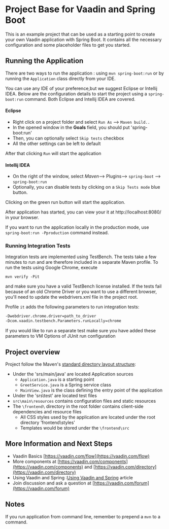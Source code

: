 # Project Base for Vaadin and Spring Boot

This is an example project that can be used as a starting point to create your own Vaadin application with Spring Boot.
It contains all the necessary configuration and some placeholder files to get you started.


## Running the Application
There are two ways to run the application :  using `mvn spring-boot:run` or by running the `Application` class directly from your IDE.

You can use any IDE of your preference,but we suggest Eclipse or Intellij IDEA.
Below are the configuration details to start the project using a `spring-boot:run` command. Both Eclipse and Intellij IDEA are covered.

#### Eclipse
- Right click on a project folder and select `Run As` --> `Maven build..`  
- In the opened window in the **Goals** field, you should put 'spring-boot:run' 
- Then, you can optionally select `Skip tests` checkbox
- All the other settings can be left to default

After that clicking `Run` will start the application

#### Intellij IDEA
- On the right of the window, select _Maven_--> Plugins--> `spring-boot` --> `spring-boot:run` 
- Optionally, you can disable tests by clicking on a `Skip Tests mode` blue button.

Clicking on the green run button will start the application.

After application has started, you can view your it at http://localhost:8080/ in your browser.


If you want to run the application locally in the production mode, use `spring-boot:run -Pproduction` command instead.
### Running Integration Tests

Integration tests are implemented using TestBench. The tests take a few minutes to run and are therefore included in a separate Maven profile. To run the tests using Google Chrome, execute

`mvn verify -Pit`

and make sure you have a valid TestBench license installed. If the tests fail because of an old Chrome Driver or you want to use a different browser, you'll need to update the webdrivers.xml file in the project root.

Profile `it` adds the following parameters to run integration tests:
```sh
-Dwebdriver.chrome.driver=path_to_driver
-Dcom.vaadin.testbench.Parameters.runLocally=chrome
```

If you would like to run a separate test make sure you have added these parameters to VM Options of JUnit run configuration

## Project overview

Project follow the Maven's [standard directory layout structure](https://maven.apache.org/guides/introduction/introduction-to-the-standard-directory-layout.html):
- Under the 'srs/main/java' are located Application sources
   - `Application.java` is a starting point
   - `GreetService.java` is a  Spring service class
   - `MainView.java` is the class defining the entry point of the application
- Under the 'srs\test' are located test files
- `src\main\resources` contains configuration files and static resources
- The `\frontend\` directory in the root folder contains client-side dependencies and resource files
   - All CSS styles used by the application are located under the root directory 'frontend\styles'    
   - Templates would be stored under the `\frontend\src`


## More Information and Next Steps

- Vaadin Basics [https://vaadin.com/flow](https://vaadin.com/flow)
- More components at [https://vaadin.com/components](https://vaadin.com/components) and [https://vaadin.com/directory](https://vaadin.com/directory)
- Using Vaadin and Spring :[Using Vaadin and Spring](https://vaadin.com/docs/v14/flow/spring/tutorial-spring-basic.html) article
- Join discussion and ask a question at [https://vaadin.com/forum](https://vaadin.com/forum)


## Notes

If you run application from command line, remember to prepend a `mvn` to a command.